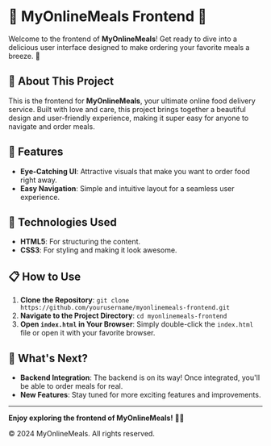 <!-- # My Online Meals

Welcome to **My Online Meals**, your premier online food delivery service! 

## Getting Started

To get started with My Online Meals, simply clone the repository and set up the project locally.

## Contributing

We welcome contributions to My Online Meals! Please fork the repository and submit a pull request with your changes.  -->

# 🍔 MyOnlineMeals Frontend 🍕

Welcome to the frontend of **MyOnlineMeals**! Get ready to dive into a delicious user interface designed to make ordering your favorite meals a breeze. 🌟

## 🚀 About This Project

This is the frontend for **MyOnlineMeals**, your ultimate online food delivery service. Built with love and care, this project brings together a beautiful design and user-friendly experience, making it super easy for anyone to navigate and order meals.

## 🌟 Features


- **Eye-Catching UI**: Attractive visuals that make you want to order food right away.
- **Easy Navigation**: Simple and intuitive layout for a seamless user experience.


## 🎨 Technologies Used

- **HTML5**: For structuring the content.
- **CSS3**: For styling and making it look awesome.


## 📋 How to Use

1. **Clone the Repository**: `git clone https://github.com/yourusername/myonlinemeals-frontend.git`
2. **Navigate to the Project Directory**: `cd myonlinemeals-frontend`
3. **Open `index.html` in Your Browser**: Simply double-click the `index.html` file or open it with your favorite browser.

## 🚧 What's Next?

- **Backend Integration**: The backend is on its way! Once integrated, you'll be able to order meals for real.
- **New Features**: Stay tuned for more exciting features and improvements.



---

**Enjoy exploring the frontend of MyOnlineMeals!** 🌟🍕

© 2024 MyOnlineMeals. All rights reserved.
